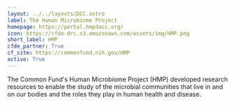 ```yaml
---
layout: ../../layouts/DCC.astro
label: The Human Microbiome Project
homepage: https://portal.hmpdacc.org/
icon: https://cfde-drc.s3.amazonaws.com/assets/img/HMP.png
short_label: HMP
cfde_partner: True
cf_site: https://commonfund.nih.gov/HMP
active: True
---
```

The Common Fund's Human Microbiome Project (HMP) developed research resources to enable the study of the microbial communities that live in and on our bodies and the roles they play in human health and disease.